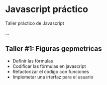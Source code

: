 # Javascript práctico

Taller práctico de Javascript

...

## Taller #1: Figuras gepmetricas

- Definir las fórmulas
- Codificar las fórmulas en javascript
- Refactorizar el código con funciones
- Implemetar una irterfaz para el usuario

